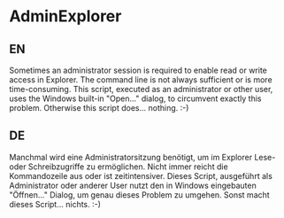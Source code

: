 # AdminExplorer
## EN
Sometimes an administrator session is required to enable read or write access in Explorer. 
The command line is not always sufficient or is more time-consuming. This script, executed as an administrator or other user, uses the Windows built-in "Open..." dialog, 
to circumvent exactly this problem. Otherwise this script does... nothing. :-)
## DE
Manchmal wird eine Administratorsitzung benötigt, um im Explorer Lese- oder Schreibzugriffe zu ermöglichen. 
Nicht immer reicht die Kommandozeile aus oder ist zeitintensiver. Dieses Script, ausgeführt als Administrator oder anderer User nutzt den in Windows eingebauten "Öffnen..." Dialog, 
um genau dieses Problem zu umgehen. Sonst macht dieses Script... nichts. :-)
